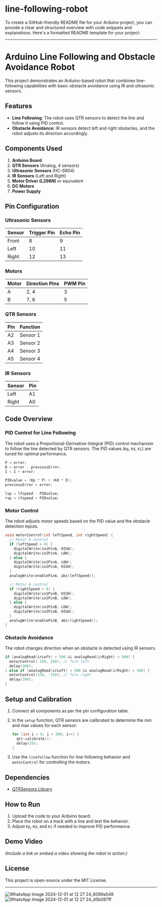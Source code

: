 # line-following-robot

To create a GitHub-friendly README file for your Arduino project, you can provide a clear and structured overview with code snippets and explanations. Here's a formatted README template for your project:

---

# Arduino Line Following and Obstacle Avoidance Robot

This project demonstrates an Arduino-based robot that combines line-following capabilities with basic obstacle avoidance using IR and ultrasonic sensors.

## Features
- **Line Following**: The robot uses QTR sensors to detect the line and follow it using PID control.
- **Obstacle Avoidance**: IR sensors detect left and right obstacles, and the robot adjusts its direction accordingly.

## Components Used
1. **Arduino Board**
2. **QTR Sensors** (Analog, 4 sensors)
3. **Ultrasonic Sensors** (HC-SR04)
4. **IR Sensors** (Left and Right)
5. **Motor Driver (L298N)** or equivalent
6. **DC Motors**
7. **Power Supply**

## Pin Configuration
### Ultrasonic Sensors
| Sensor | Trigger Pin | Echo Pin |
|--------|-------------|----------|
| Front  | 8           | 9        |
| Left   | 10          | 11       |
| Right  | 12          | 13       |

### Motors
| Motor | Direction Pins | PWM Pin |
|-------|----------------|---------|
| A     | 2, 4           | 3       |
| B     | 7, 6           | 5       |

### QTR Sensors
| Pin | Function |
|-----|----------|
| A2  | Sensor 1 |
| A3  | Sensor 2 |
| A4  | Sensor 3 |
| A5  | Sensor 4 |

### IR Sensors
| Sensor | Pin  |
|--------|------|
| Left   | A1   |
| Right  | A0   |

## Code Overview

### PID Control for Line Following
The robot uses a Proportional-Derivative-Integral (PID) control mechanism to follow the line detected by QTR sensors. The PID values (`Kp`, `Kd`, `Ki`) are tuned for optimal performance.

```cpp
P = error;
D = error - previousError;
I = I + error;

PIDvalue = (Kp * P) + (Kd * D);
previousError = error;

lsp = lfspeed - PIDvalue;
rsp = rfspeed + PIDvalue;
```

### Motor Control
The robot adjusts motor speeds based on the PID value and the obstacle detection inputs.

```cpp
void motorControl(int leftSpeed, int rightSpeed) {
  // Motor A control
  if (leftSpeed > 0) {
    digitalWrite(in1PinA, HIGH);
    digitalWrite(in2PinA, LOW);
  } else {
    digitalWrite(in1PinA, LOW);
    digitalWrite(in2PinA, HIGH);
  }
  analogWrite(enablePinA, abs(leftSpeed));

  // Motor B control
  if (rightSpeed > 0) {
    digitalWrite(in1PinB, HIGH);
    digitalWrite(in2PinB, LOW);
  } else {
    digitalWrite(in1PinB, LOW);
    digitalWrite(in2PinB, HIGH);
  }
  analogWrite(enablePinB, abs(rightSpeed));
}
```

### Obstacle Avoidance
The robot changes direction when an obstacle is detected using IR sensors.

```cpp
if (analogRead(irLeft) > 500 && analogRead(irRight) < 500) {
  motorControl(-150, 150); // Turn left
  delay(300);
} else if (analogRead(irLeft) < 500 && analogRead(irRight) > 500) {
  motorControl(150, -150); // Turn right
  delay(300);
}
```

## Setup and Calibration
1. Connect all components as per the pin configuration table.
2. In the `setup` function, QTR sensors are calibrated to determine the min and max values for each sensor:
   ```cpp
   for (int i = 0; i < 300; i++) {
     qtr.calibrate();
     delay(20);
   }
   ```

3. Use the `linefollow` function for line-following behavior and `motorControl` for controlling the motors.

## Dependencies
- [QTRSensors Library](https://github.com/pololu/qtr-sensors-arduino)

## How to Run
1. Upload the code to your Arduino board.
2. Place the robot on a track with a line and test the behavior.
3. Adjust `Kp`, `Kd`, and `Ki` if needed to improve PID performance.

## Demo Video
*(Include a link or embed a video showing the robot in action.)*

## License
This project is open-source under the MIT License.

---

![WhatsApp Image 2024-12-01 at 12 27 24_6089a548](https://github.com/user-attachments/assets/b6c24d18-caa4-4997-81bb-c4307129fcc2)
![WhatsApp Image 2024-12-01 at 12 27 24_d5b087ff](https://github.com/user-attachments/assets/acb2ca21-4c66-4990-8652-ce995d8d6c17)
